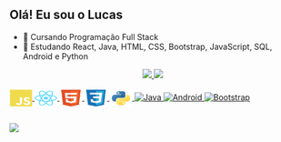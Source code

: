 ## Olá! Eu sou o Lucas


- 🔭  Cursando Programação Full Stack 
- 🌱 Estudando React, Java, HTML, CSS, Bootstrap, JavaScript, SQL, Android e Python


<div align="center">
  <a href="https://github.com/lucasdhi">
  <img height="180em" src="https://github-readme-stats.vercel.app/api?username=lucasdhi&show_icons=false&theme=radical&include_all_commits=true&count_private=true"/>
  <img height="180em" src="https://github-readme-stats.vercel.app/api/top-langs/?username=lucasdhi&layout=compact&langs_count=7&theme=radical"/>
</div>
  
  <div style="display: inline_block"><br>
  <img align="center" alt="Js" height="30" width="40" src="https://raw.githubusercontent.com/devicons/devicon/master/icons/javascript/javascript-plain.svg">
  <img align="center" alt="React" height="30" width="40" src="https://raw.githubusercontent.com/devicons/devicon/master/icons/react/react-original.svg">
  <img align="center" alt="HTML" height="30" width="40" src="https://raw.githubusercontent.com/devicons/devicon/master/icons/html5/html5-original.svg">
  <img align="center" alt="CSS" height="30" width="40" src="https://raw.githubusercontent.com/devicons/devicon/master/icons/css3/css3-original.svg">
  <img align="center" alt="Python" height="30" width="40" src="https://raw.githubusercontent.com/devicons/devicon/master/icons/python/python-original.svg">
  <img alien ="center" alt="Java" height="30" width="40"  src="https://cdn.jsdelivr.net/gh/devicons/devicon/icons/java/java-original.svg" />
  <img alien ="center" alt="Android" height="30" width="40" src="https://cdn.jsdelivr.net/gh/devicons/devicon/icons/android/android-original-wordmark.svg" />
  <img alien ="center" alt="Bootstrap" height="30" width="40" src="https://cdn.jsdelivr.net/gh/devicons/devicon/icons/bootstrap/bootstrap-original.svg" />                         </div>
  
  ##
  
  <div> 
 
  <a href="https:www.linkedin.com/in/lucas-soares-9bb764bb" target="_blank"><img src="https://img.shields.io/badge/-LinkedIn-%230077B5?style=for-the-badge&logo=linkedin&logoColor=white" target="_blank"></a> 
 
</div>

    
    
    
    
    
    




